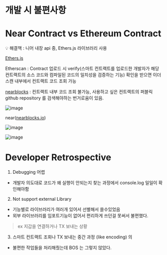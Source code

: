 # 개발 시 불편사항

# Near Contract vs Ethereum Contract

<aside>
💡 해결책 : 니어 내장 api 중, Ethers.js 라이브러리 사용

</aside>

[Ethers.js](https://github.com/teamGarlicUnicorn/LiquityWidget/blob/main/docs/Ethersjs.md)

Etherscan : Contract 업로드 시 verify(스마트 컨트랙트를 업로드한 개발자가 해당 컨트랙트의 소스 코드와 컴파일된 코드의 일치성을 검증하는 기능) 확인을 받으면 이더스캔 내부에서 컨트랙트 코드 조회 가능

[nearblocks](https://nearblocks.io/) : 컨트랙트 내부 코드 조회 불가능, 사용하고 싶은 컨트랙트의 퍼블릭 github repository 를 검색해야하는 번거로움이 있음.

![image](https://github.com/teamGarlicUnicorn/LiquityWidget/assets/49608580/0ff6f9a2-0438-4aed-906c-c1f6042dd0d2)

near([nearblocks.io](http://nearblocks.io/))

![image](https://github.com/teamGarlicUnicorn/LiquityWidget/assets/49608580/0d4e31c7-483e-4df6-9b77-1a462cc748f4)

![image](https://github.com/teamGarlicUnicorn/LiquityWidget/assets/49608580/e1e92c21-f25f-4bf2-98c5-cfd31ef93236)

# Developer Retrospective

1. Debugging 어렵
  - 개발자 의도대로 코드가 왜 실행이 안되는지 찾는 과정에서 console.log 일일이 확인해야함
2. Not support external Library
  - 기능별로 라이브러리가 여러개 있어서 선별해서 쓸수있었음
  - 외부 라이브러리를 임포트기능이 없어서 편리하게 쓰던걸 못써서 불편했다.
  > ex 지갑을 연결하거나 TX 보내는 상황
3. 스마트 컨트랙트 조회나 TX 보내는 중간 과정 (like encoding) 의
  - 불편한 작업들을 처리해줬는데  BOS 는 그렇지 않았다.
